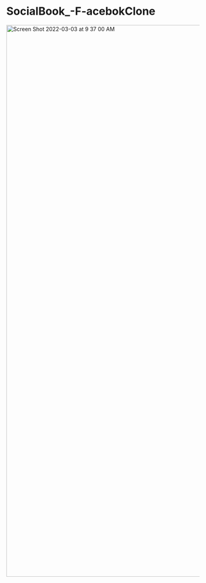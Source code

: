 # SocialBook_-F-acebokClone
<img width="1440" alt="Screen Shot 2022-03-03 at 9 37 00 AM" src="https://user-images.githubusercontent.com/64165035/156518304-f8b9d2e3-f859-449b-8709-9e9b389ed084.png">
